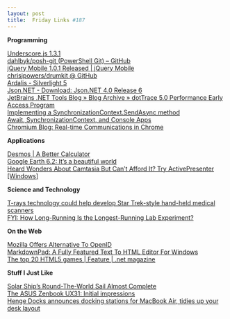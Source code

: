 ```yaml
---
layout: post
title:  Friday Links #187
---
```

**Programming**

[Underscore.js 1.3.1](http://underscorejs.org/#changelog)   
[dahlbyk/posh-git (PowerShell Git) – GitHub](https://github.com/dahlbyk/posh-git#readme)   
[jQuery Mobile 1.0.1 Released | jQuery Mobile](http://jquerymobile.com/blog/2012/01/26/jquery-mobile-1-0-1-released/)   
[chrisjpowers/drumkit @ GitHub](http://drumkitjs.com/)   
[Ardalis - Silverlight 5](http://ardalis.com/Silverlight-5)   
[Json.NET - Download: Json.NET 4.0 Release 6](https://json.codeplex.com/releases/view/80975)   
[JetBrains .NET Tools Blog » Blog Archive » dotTrace 5.0 Performance Early Access Program](http://blogs.jetbrains.com/dotnet/2012/01/dottrace-50-performance-early-access-program/)   
[Implementing a SynchronizationContext.SendAsync method](http://blogs.msdn.com/b/pfxteam/archive/2012/01/20/10259082.aspx)   
[Await, SynchronizationContext, and Console Apps](http://blogs.msdn.com/b/pfxteam/archive/2012/01/20/10259049.aspx)   
[Chromium Blog: Real-time Communications in Chrome](http://blog.chromium.org/2012/01/real-time-communications-in-chrome.html)

**Applications**

[Desmos | A Better Calculator](https://www.abettercalculator.com/)   
[Google Earth 6.2: It’s a beautiful world](http://feedproxy.google.com/~r/blogspot/MKuf/~3/ncriWLX-rBE/google-earth-62-its-beautiful-world.html)   
[Heard Wonders About Camtasia But Can’t Afford It? Try ActivePresenter [Windows]](http://feedproxy.google.com/~r/Makeuseof/~3/xHb95W6xpU0/)

**Science and Technology**

[T-rays technology could help develop Star Trek-style hand-held medical scanners](http://feeds.sciencedaily.com/~r/sciencedaily/~3/miKsGWIiFY4/120120183038.htm)   
[FYI: How Long-Running Is the Longest-Running Lab Experiment?](http://www.popsci.com/science/article/2012-01/how-long-longest-running-lab-experiment)

**On the Web**

[Mozilla Offers Alternative To OpenID](http://rss.slashdot.org/~r/slashdot/eqWf/~3/IsX-m35ANWE/mozilla-offers-alternative-to-openid)   
[MarkdownPad: A Fully Featured Text To HTML Editor For Windows](http://www.makeuseof.com/dir/markdownpad-fully-featured-texttohtml-editor-windows/)   
[The top 20 HTML5 games | Feature | .net magazine](http://www.netmagazine.com/features/top-20-html5-games)

**Stuff I Just Like**

[Solar Ship’s Round-The-World Sail Almost Complete](http://www.wired.com/autopia/2012/01/solar-ships-round-the-world-sail-almost-complete/)   
[The ASUS Zenbook UX31: Initial impressions](http://feeds.encosia.com/~r/Encosia/~3/vF4J2LEzkFw/)   
[Henge Docks announces docking stations for MacBook Air, tidies up your desk layout](http://www.engadget.com/2012/01/10/henge-docks-announces-docking-stations-for-macbook-air-tidies-u/)
